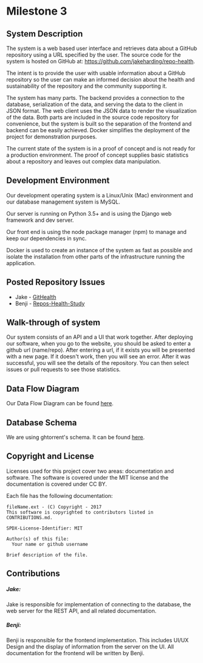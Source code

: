 # Milestone 3    

## System Description

The system is a web based user interface and retrieves data about a GitHub repository using a URL specified by the user. The source code for the system is hosted on GitHub at: https://github.com/jakeharding/repo-health.

The intent is to provide the user with usable information about a GitHub repository so the user can make an informed decision about the health and sustainability of the repository and the community supporting it.

The system has many parts.  The backend provides a connection to the database, serialization of the data, and serving the data to the client in JSON format. The web client uses the JSON data to render the visualization of the data.  Both parts are included in the source code repository for convenience, but the system is built so the separation of the frontend and backend can be easily achieved. Docker simplifies the deployment of the project for demonstration purposes.

The current state of the system is in a proof of concept and is not ready for a production environment.  The proof of concept supplies basic statistics about a repository and leaves out complex data manipulation.

## Development Environment
Our development operating system is a Linux/Unix (Mac) environment and our database management system is MySQL. 

Our server is running on Python 3.5+ and is using the Django web framework and dev server.

Our front end is using the node package manager (npm) to manage and keep our dependencies in sync.

Docker is used to create an instance of the system as fast as possible and isolate the installation from other parts of the infrastructure running the application.

## Posted Repository Issues
- Jake - [GitHealth](https://github.com/Ashkeelun/GitHealth)
- Benji - [Repos-Health-Study](https://github.com/Dreizan/Repos-Health-Study)

## Walk-through of system
Our system consists of an API and a UI that work together. After deploying our software, when you go to the website, you should be asked to enter a github url (name/repo). After entering a url,
if it exists you will be presented with a new page. If it doesn't work, then you will see an error. After it was successful, you will see the details of the repository. You can then
select issues or pull requests to see those statistics.

## Data Flow Diagram
Our Data Flow Diagram can be found [here](https://github.com/jakeharding/repo-health/blob/master/docs/Data%20Flow%20Diagram.pdf).

## Database Schema
We are using ghtorrent's schema. It can be found [here](http://ghtorrent.org/files/schema.pdf).

## Copyright and License
Licenses used for this project cover two areas: documentation and software.  The software is covered under the MIT license and the documentation is covered under CC BY.

Each file has the following documentation: 

```
fileName.ext - (C) Copyright - 2017
This software is copyrighted to contributors listed in CONTRIBUTIONS.md.

SPDX-License-Identifier: MIT

Author(s) of this file:
  Your name or github username

Brief description of the file.
```

## Contributions
##### Jake:
Jake is responsible for implementation of connecting to the database, the web server for the REST API, and all related documentation. 

##### Benji:
Benji is responsible for the frontend implementation. This includes UI/UX Design and the display of information from the server on the UI. All documentation for the frontend will be written by Benji.
